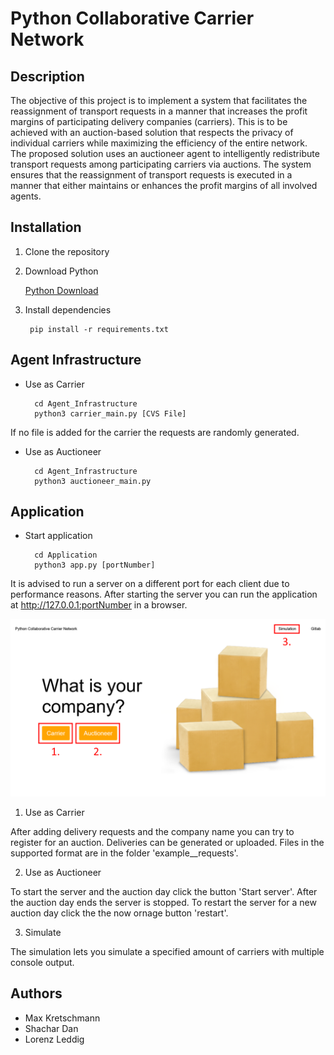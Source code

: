 # Python Collaborative Carrier Network

## Description
The objective of this project is to implement a system that facilitates the reassignment of transport requests in a manner that increases the profit margins of participating delivery companies (carriers). This is to be achieved with an auction-based solution that respects the privacy of individual carriers while maximizing the efficiency of the entire network. The proposed solution uses an auctioneer agent to intelligently redistribute transport requests among participating carriers via auctions. The system ensures that the reassignment of transport requests is executed in a manner that either maintains or enhances the profit margins of all involved agents.

## Installation

1. Clone the repository

2. Download Python

    [Python Download](https://www.python.org/downloads)

3. Install dependencies

        pip install -r requirements.txt
        
## Agent Infrastructure 

* Use as Carrier
    
        cd Agent_Infrastructure
        python3 carrier_main.py [CVS File]

If no file is added for the carrier the requests are randomly generated.

* Use as Auctioneer

        cd Agent_Infrastructure
        python3 auctioneer_main.py


## Application

* Start application

        cd Application
        python3 app.py [portNumber]

It is advised to run a server on a different port for each client due to performance reasons.
After starting the server you can run the application at http://127.0.0.1:portNumber in a browser.

![Selection screen](readme_pictures/Selection.png)

1. Use as Carrier

After adding delivery requests and the company name you can try to register for an auction.
Deliveries can be generated or uploaded.
Files in the supported format are in the folder 'example__requests'.


2. Use as Auctioneer

To start the server and the auction day click the button 'Start server'.
After the auction day ends the server is stopped.
To restart the server for a new auction day click the the now ornage button 'restart'.


3. Simulate

The simulation lets you simulate a specified amount of carriers with multiple console output.


## Authors

- Max Kretschmann
- Shachar Dan
- Lorenz Leddig
